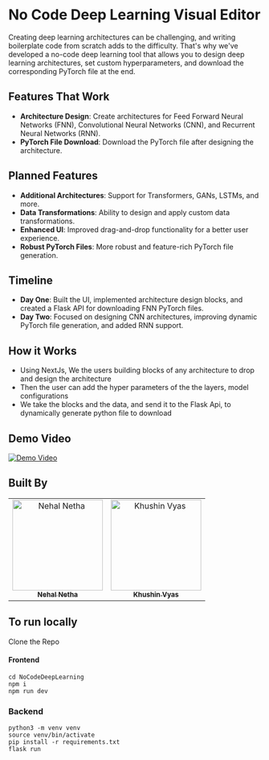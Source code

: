 
# No Code Deep Learning Visual Editor

Creating deep learning architectures can be challenging, and writing boilerplate code from scratch adds to the difficulty. That's why we've developed a no-code deep learning tool that allows you to design deep learning architectures, set custom hyperparameters, and download the corresponding PyTorch file at the end.

## Features That Work

- **Architecture Design**: Create architectures for Feed Forward Neural Networks (FNN), Convolutional Neural Networks (CNN), and Recurrent Neural Networks (RNN).
- **PyTorch File Download**: Download the PyTorch file after designing the architecture.

## Planned Features

- **Additional Architectures**: Support for Transformers, GANs, LSTMs, and more.
- **Data Transformations**: Ability to design and apply custom data transformations.
- **Enhanced UI**: Improved drag-and-drop functionality for a better user experience.
- **Robust PyTorch Files**: More robust and feature-rich PyTorch file generation.

## Timeline

- **Day One**: Built the UI, implemented architecture design blocks, and created a Flask API for downloading FNN PyTorch files.
- **Day Two**: Focused on designing CNN architectures, improving dynamic PyTorch file generation, and added RNN support.


## How it Works

- Using NextJs, We the users building blocks of any architecture to drop and design the architecture
- Then the user can add the hyper parameters of the the layers, model configurations
- We take the blocks and the data, and send it to the Flask Api, to dynamically generate python file to download

## Demo Video

[![Demo Video](https://github.com/user-attachments/assets/44f164c3-0bfe-42cd-ba19-583ed3f0d3af)](https://youtu.be/PJeJ_SJCfiU)

## Built By

<table>
  <tr>
    <td align="center">
      <a href="https://github.com/NehalNetha">
        <img src="https://avatars.githubusercontent.com/u/84872197?v=4" width="180px;" alt="Nehal Netha"/>
        <br />
        <sub><b>Nehal Netha</b></sub>
      </a>
    </td>
    <td align="center">
      <a href="https://github.com/KhushinVyas">
        <img src="https://avatars.githubusercontent.com/u/120413040?v=4" width="180px;" alt="Khushin Vyas"/>
        <br />
        <sub><b>Khushin Vyas</b></sub>
      </a>
    </td>
  </tr>
</table>


## To run locally

Clone the Repo

#### Frontend

```
cd NoCodeDeepLearning
npm i
npm run dev
```

### Backend

```
python3 -m venv venv
source venv/bin/activate
pip install -r requirements.txt
flask run

```
